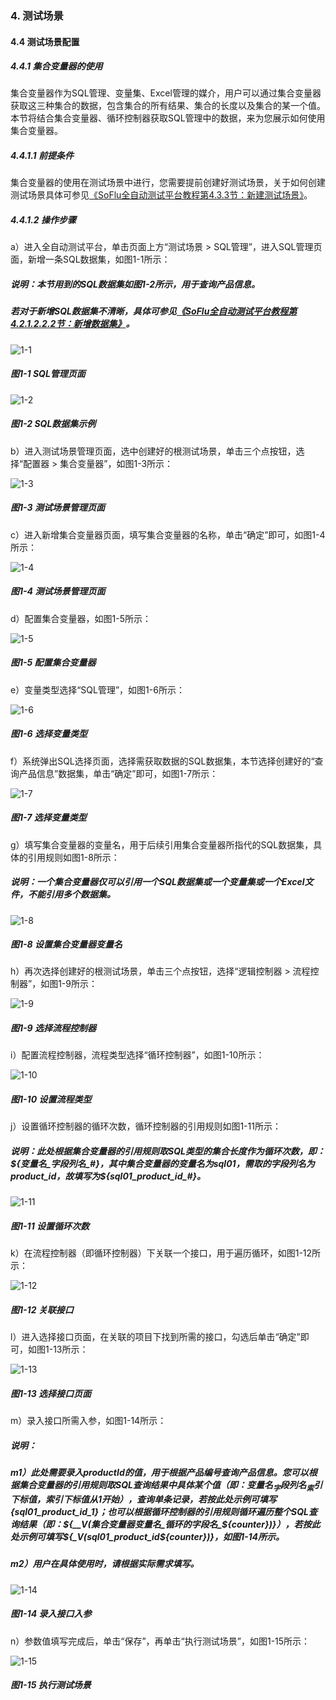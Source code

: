 ### 4. 测试场景

#### 4.4 测试场景配置

##### 4.4.1 集合变量器的使用

集合变量器作为SQL管理、变量集、Excel管理的媒介，用户可以通过集合变量器获取这三种集合的数据，包含集合的所有结果、集合的长度以及集合的某一个值。本节将结合集合变量器、循环控制器获取SQL管理中的数据，来为您展示如何使用集合变量器。

##### 4.4.1.1 前提条件

集合变量器的使用在测试场景中进行，您需要提前创建好测试场景，关于如何创建测试场景具体可参见[《SoFlu全自动测试平台教程第4.3.3节：新建测试场景》](https://gitee.com/feisuanyz/SoFlu-adp/blob/master/SoFlu%E5%85%A8%E8%87%AA%E5%8A%A8%E6%B5%8B%E8%AF%95%E5%B9%B3%E5%8F%B0%E6%95%99%E7%A8%8B/4.%20%E6%B5%8B%E8%AF%95%E5%9C%BA%E6%99%AF/3.%20%E6%B5%8B%E8%AF%95%E5%9C%BA%E6%99%AF%E7%AE%A1%E7%90%86/2.%20%E6%96%B0%E5%BB%BA%E6%B5%8B%E8%AF%95%E5%9C%BA%E6%99%AF.md)。

##### 4.4.1.2 操作步骤

a）进入全自动测试平台，单击页面上方“测试场景 > SQL管理”，进入SQL管理页面，新增一条SQL数据集，如图1-1所示：

##### 说明：本节用到的SQL数据集如图1-2所示，用于查询产品信息。

##### 若对于新增SQL数据集不清晰，具体可参见[《SoFlu全自动测试平台教程第4.2.1.2.2.2节：新增数据集》](https://gitee.com/feisuanyz/SoFlu-adp/blob/master/SoFlu%E5%85%A8%E8%87%AA%E5%8A%A8%E6%B5%8B%E8%AF%95%E5%B9%B3%E5%8F%B0%E6%95%99%E7%A8%8B/4.%20%E6%B5%8B%E8%AF%95%E5%9C%BA%E6%99%AF/2.%20%E6%95%B0%E6%8D%AE%E9%9B%86%E7%AE%A1%E7%90%86/1.%20SQL%E7%AE%A1%E7%90%86/2.%20%E6%95%B0%E6%8D%AE%E9%9B%86/2.%20%E6%96%B0%E5%A2%9E%E6%95%B0%E6%8D%AE%E9%9B%86.md)。

![1-1](https://www.feisuanyz.com/fstest/cscj/cscjpeizhi/collection_1.png)

##### 图1-1 SQL管理页面

![1-2](https://www.feisuanyz.com/fstest/cscj/cscjpeizhi/collection_2.png)

##### 图1-2 SQL数据集示例

b）进入测试场景管理页面，选中创建好的根测试场景，单击三个点按钮，选择“配置器 > 集合变量器”，如图1-3所示：

![1-3](https://www.feisuanyz.com/fstest/cscj/cscjpeizhi/collection_3.png)

##### 图1-3 测试场景管理页面

c）进入新增集合变量器页面，填写集合变量器的名称，单击“确定”即可，如图1-4所示：

![1-4](https://www.feisuanyz.com/fstest/cscj/cscjpeizhi/collection_4.png)

##### 图1-4 测试场景管理页面

d）配置集合变量器，如图1-5所示：

![1-5](https://www.feisuanyz.com/fstest/cscj/cscjpeizhi/collection_5.png)

##### 图1-5 配置集合变量器

e）变量类型选择“SQL管理”，如图1-6所示：

![1-6](https://www.feisuanyz.com/fstest/cscj/cscjpeizhi/collection_6.png)

##### 图1-6 选择变量类型

f）系统弹出SQL选择页面，选择需获取数据的SQL数据集，本节选择创建好的“查询产品信息”数据集，单击“确定”即可，如图1-7所示：

![1-7](https://www.feisuanyz.com/fstest/cscj/cscjpeizhi/collection_7.png)

##### 图1-7 选择变量类型

g）填写集合变量器的变量名，用于后续引用集合变量器所指代的SQL数据集，具体的引用规则如图1-8所示：

##### 说明：一个集合变量器仅可以引用一个SQL数据集或一个变量集或一个Excel文件，不能引用多个数据集。

![1-8](https://www.feisuanyz.com/fstest/cscj/cscjpeizhi/collection_8.png)

##### 图1-8 设置集合变量器变量名

h）再次选择创建好的根测试场景，单击三个点按钮，选择“逻辑控制器 > 流程控制器”，如图1-9所示：

![1-9](https://www.feisuanyz.com/fstest/cscj/cscjpeizhi/collection_9.png)

##### 图1-9 选择流程控制器

i）配置流程控制器，流程类型选择“循环控制器”，如图1-10所示：

![1-10](https://www.feisuanyz.com/fstest/cscj/cscjpeizhi/collection_10.png)

##### 图1-10 设置流程类型

j）设置循环控制器的循环次数，循环控制器的引用规则如图1-11所示：

##### 说明：此处根据集合变量器的引用规则取SQL类型的集合长度作为循环次数，即：${变量名_字段列名_#}，其中集合变量器的变量名为sql01，需取的字段列名为product_id，故填写为${sql01_product_id_#}。

![1-11](https://www.feisuanyz.com/fstest/cscj/cscjpeizhi/collection_11.png)

##### 图1-11 设置循环次数

k）在流程控制器（即循环控制器）下关联一个接口，用于遍历循环，如图1-12所示：

![1-12](https://www.feisuanyz.com/fstest/cscj/cscjpeizhi/collection_12.png)

##### 图1-12 关联接口

l）进入选择接口页面，在关联的项目下找到所需的接口，勾选后单击“确定”即可，如图1-13所示：

![1-13](https://www.feisuanyz.com/fstest/cscj/cscjpeizhi/collection_13.png)

##### 图1-13 选择接口页面

m）录入接口所需入参，如图1-14所示：

##### 说明：

##### m1）此处需要录入productId的值，用于根据产品编号查询产品信息。您可以根据集合变量器的引用规则取SQL查询结果中具体某个值（即：${变量名_字段列名_索引下标值}，索引下标值从1开始 ），查询单条记录，若按此处示例可填写${sql01_product_id_1}；也可以根据循环控制器的引用规则循环遍历整个SQL查询结果（即：${__V(集合变量器变量名_循环的字段名_${counter})}），若按此处示例可填写${__V(sql01_product_id_${counter})}，如图1-14所示。

##### m2）用户在具体使用时，请根据实际需求填写。

![1-14](https://www.feisuanyz.com/fstest/cscj/cscjpeizhi/collection_14.png)

##### 图1-14 录入接口入参

n）参数值填写完成后，单击“保存”，再单击“执行测试场景”，如图1-15所示：

![1-15](https://www.feisuanyz.com/fstest/cscj/cscjpeizhi/collection_15.png)

##### 图1-15 执行测试场景

